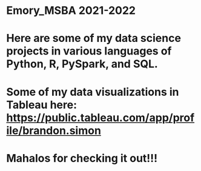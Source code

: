 # Emory_MSBA 2021-2022
# Here are some of my data science projects in various languages of Python, R, PySpark, and SQL.
# Some of my data visualizations in Tableau here: https://public.tableau.com/app/profile/brandon.simon
# Mahalos for checking it out!!!
